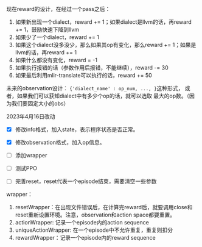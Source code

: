 
现在reward的设计，在经过一个pass之后：
1. 如果新出现一个dialect，reward += 1；如果dialect是llvm的话，再reward += 1，鼓励快速下降到llvm
2. 如果少了一个dialect，reward += 1
3. 如果这个dialect没多没少，那么如果其op有变化，那么reward += 1；如果是llvm的话，再reward += 1
4. 如果什么都没有变化，reward = -1
5. 如果执行报错的话（参数作用后报错，不能继续），reward -= 30
6. 如果最后利用mlir-translate可以执行的话，reward += 50


未来的observation设计：
`{'dialect_name' : op_num, ..., }`这种形式，
或者，如果我们可以获知dialect中有多少个op的话，就可以选取
最大的op数。（因为我们要固定大小的obs）

2023年4月16日改动

- [x] 修改info格式，加入state，表示程序状态是否正常。
- [x] 修改observation格式，加入op信息。
- [ ] 添加wrapper
- [ ] 测试PPO
- [ ] 完善reset，reset代表一个episode结束，需要清空一些参数



wrapper：
1. resetWrapper：在出现文件错误后，在计算完reward后，就要调用close和reset重新设置环境。注意，observation和action space都要重置。
2. actionWrapper: 记录一个episode内的action sequence
3. uniqueActionWrapper: 在一个episode中不允许重复，重复则扣分
4. rewardWrapper：记录一个episode内的reward sequence